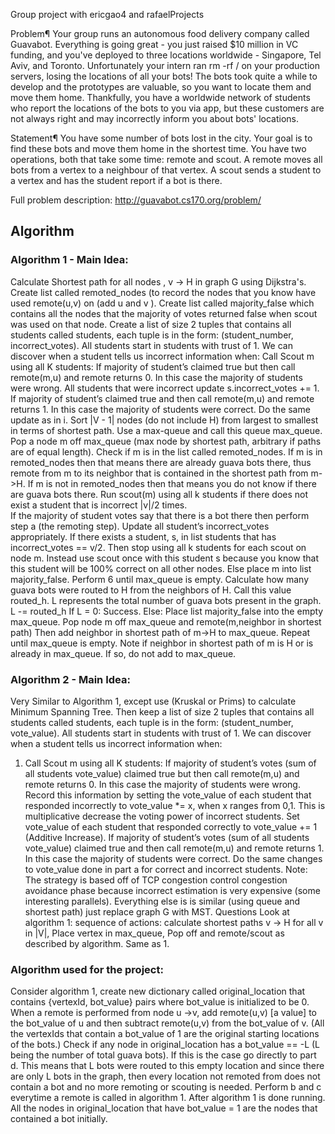 Group project with ericgao4 and rafaelProjects

Problem¶
Your group runs an autonomous food delivery company called Guavabot. Everything is going great - you just raised $10 million in VC funding, and you've deployed to three locations worldwide - Singapore, Tel Aviv, and Toronto. Unfortunately your intern ran rm -rf / on your production servers, losing the locations of all your bots! The bots took quite a while to develop and the prototypes are valuable, so you want to locate them and move them home. Thankfully, you have a worldwide network of students who report the locations of the bots to you via app, but these customers are not always right and may incorrectly inform you about bots' locations.

Statement¶
You have some number of bots lost in the city. Your goal is to find these bots and move them home in the shortest time. You have two operations, both that take some time: remote and scout. A remote moves all bots from a vertex to a neighbour of that vertex. A scout sends a student to a vertex and has the student report if a bot is there.

Full problem description: http://guavabot.cs170.org/problem/

## Algorithm 

### Algorithm 1 - Main Idea:
Calculate Shortest path for all nodes , v -> H in graph G using Dijkstra's.
Create list called remoted_nodes (to record the nodes that you know have used remote(u,v)  on (add u and v ).
Create list called majority_false which contains all the nodes that the majority of votes returned false when scout was used on that node. 
Create a list of size 2 tuples that contains all students called students, each tuple is in the form: (student_number, incorrect_votes). All students start in students with trust of 1. We can discover when a student tells us incorrect information when:
Call Scout m using all K students:
If majority of student’s claimed true but then call remote(m,u) and remote returns 0. In this case the majority of students were wrong. All students that were incorrect update s.incorrect_votes += 1. 
If majority of student’s claimed true and then call remote(m,u) and remote returns 1. In this case the majority of students were correct. Do the same update as in i.
Sort |V - 1| nodes (do not include H) from largest to smallest in terms of shortest path. Use a max-queue and call this queue max_queue.
Pop a node m off max_queue (max node by shortest path, arbitrary if paths are of equal length). Check if m is in the list called remoted_nodes.
If m is in remoted_nodes then that means there are already guava bots there, thus remote from m to its neighbor that is contained in the shortest path from m->H.
If m is not in remoted_nodes then that means you do not know if there are guava bots there. Run scout(m) using all k students if there does not exist a student that is incorrect |v|/2 times.	
If the majority of student votes say that there is a bot there then perform step a (the remoting step). Update all student’s incorrect_votes appropriately.
If there exists a student, s, in list students that has incorrect_votes == v/2. Then stop using all k students for each scout on node m. Instead use scout once with this student s because you know that this student will be 100% correct on all other nodes.
Else place m into list majority_false.
Perform 6 until max_queue is empty.
Calculate how many guava bots were routed to H from the neighbors of H. Call this value routed_h.
L represents the total number of guava bots present in the graph. L -= routed_h
If L = 0: Success.
Else: Place list majority_false into the empty max_queue. 
Pop node m off max_queue and remote(m,neighbor in shortest path)
Then add neighbor in shortest path of m->H to max_queue.
Repeat until max_queue is empty. Note if neighbor in shortest path of m is H or is already in max_queue. If so, do not add to max_queue.

### Algorithm 2 - Main Idea: 
Very Similar to Algorithm 1, except use (Kruskal or Prims) to calculate Minimum Spanning Tree. Then keep a list of size 2 tuples that contains all students called students, each tuple is in the form: (student_number, vote_value). All students start in students with trust of 1. We can discover when a student tells us incorrect information when:
1. Call Scout m using all K students:
If majority of student’s votes (sum of all students vote_value) claimed true but then call remote(m,u) and remote returns 0. In this case the majority of students were wrong. Record this information by setting the vote_value of each student that responded incorrectly to vote_value *= x, when x ranges from 0,1. This is multiplicative decrease the voting power of incorrect students. Set vote_value of each student that responded correctly to vote_value += 1 (Additive Increase). 
If majority of student’s votes (sum of all students vote_value) claimed true and then call remote(m,u) and remote returns 1. In this case the majority of students were correct. Do the same changes to vote_value done in part a for correct and incorrect students.
Note: The strategy is based off of TCP congestion control congestion avoidance phase because incorrect estimation is very expensive (some interesting parallels).
Everything else is is similar (using queue and shortest path) just replace graph G with MST.
Questions
Look at algorithm 1: sequence of actions: calculate shortest paths v -> H for all v in |V|, Place vertex in max_queue, Pop off and remote/scout as described by algorithm.
Same as 1.

### Algorithm used for the project:
Consider algorithm 1, create new dictionary called original_location that contains {vertexId, bot_value} pairs where bot_value is initialized to be 0. 
When a remote is performed from node u ->v,  add remote(u,v) [a value] to the bot_value of u and then subtract remote(u,v) from the bot_value of v. (All the vertexIds that contain a bot_value of 1 are the original starting locations of the bots.) 
Check if any node in original_location has a bot_value == -L (L being the number of total guava bots). If this is the case go directly to part d. This means that L bots were routed to this empty location and since there are only L bots in the graph, then every location not remoted from does not contain a bot and no more remoting or scouting is needed.
Perform b and c everytime a remote is called in algorithm 1.
After algorithm 1 is done running. All the nodes in original_location that have bot_value = 1 are the nodes that contained a bot initially. 
